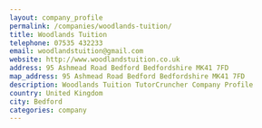 ```yaml
---
layout: company_profile
permalink: /companies/woodlands-tuition/
title: Woodlands Tuition
telephone: 07535 432233
email: woodlandstuition@gmail.com
website: http://www.woodlandstuition.co.uk
address: 95 Ashmead Road Bedford Bedfordshire MK41 7FD
map_address: 95 Ashmead Road Bedford Bedfordshire MK41 7FD
description: Woodlands Tuition TutorCruncher Company Profile
country: United Kingdom
city: Bedford
categories: company
---
```


